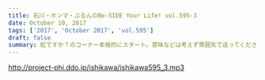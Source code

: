 ```yaml
---
title: 石川・ホンマ・ぶるんのBe-SIDE Your Life! vol.595-3
date: October 10, 2017
tags: ['2017', 'October 2017', 'vol.595']
draft: false
summary: 紅ですか？のコーナー本格的にスタート。意味などは考えず雰囲気で送ってください！MIURA
---
```


http://project-phi.ddo.jp/ishikawa/ishikawa595_3.mp3
